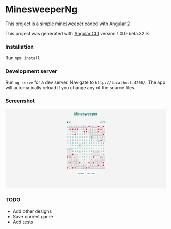 # MinesweeperNg

This project is a simple minesweeper coded with Angular 2

This project was generated with [Angular CLI](https://github.com/angular/angular-cli) version 1.0.0-beta.32.3.

### Installation

Run `npm install`

### Development server

Run `ng serve` for a dev server. Navigate to `http://localhost:4200/`. The app will automatically reload if you change any of the source files.

### Screenshot

![alt text](screenshot.png)


### TODO

* Add other designs
* Save current game
* Add tests
